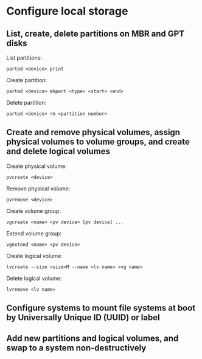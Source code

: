 # Configure local storage

## List, create, delete partitions on MBR and GPT disks

List partitions:

    parted <device> print

Create partition:

    parted <device> mkpart <type> <start> <end>

Delete partition:

    parted <device> rm <partition number>

## Create and remove physical volumes, assign physical volumes to volume groups, and create and delete logical volumes

Create physical volume:

    pvcreate <device>

Remove physical volume:

    pvremove <device>

Create volume group:

    vgcreate <name> <pv device> [pv device] ...

Extend volume group:

    vgextend <name> <pv device>

Create logical volume:

    lvcreate --size <size>M --name <lv name> <vg name>

Delete logical volume:

    lvremove <lv name>

## Configure systems to mount file systems at boot by Universally Unique ID (UUID) or label

## Add new partitions and logical volumes, and swap to a system non-destructively
